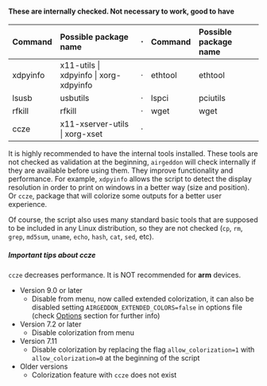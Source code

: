 #### These are internally checked. Not necessary to work, good to have

 Command     | Possible package name                  | &#8901; | Command     | Possible package name           
:------------|:---------------------------------------|:-------:|:------------|:--------------------------------
 xdpyinfo    | x11-utils \| xdpyinfo \| xorg-xdpyinfo | &#8901; | ethtool     | ethtool                         
 lsusb       | usbutils                               | &#8901; | lspci       | pciutils                        
 rfkill      | rfkill                                 | &#8901; | wget        | wget                            
 ccze        | x11-xserver-utils \| xorg-xset         | &#8901; |             |                                 

It is highly recommended to have the internal tools installed. These tools are not checked as validation at the  beginning, `airgeddon` will check internally if they are available before using them. They improve functionality and performance. For example, `xdpyinfo` allows the script to detect the display resolution in order to print on windows in a better way (size and position). Or `ccze`, package that will colorize some outputs for a better user experience.

Of course, the script also uses many standard basic tools that are supposed to be included in any Linux distribution, so they are not checked (`cp`, `rm`, `grep`, `md5sum`, `uname`, `echo`, `hash`, `cat`, `sed`, etc).

##### Important tips about ccze

`ccze` decreases performance. It is NOT recommended for **arm** devices.
  * Version 9.0 or later
    * Disable from menu, now called extended colorization, it can also be disabled setting `AIRGEDDON_EXTENDED_COLORS=false` in options file (check [Options] section for further info)
  * Version 7.2 or later
    * Disable colorization from menu
  * Version 7.11
    * Disable colorization by replacing the flag `allow_colorization=1` with `allow_colorization=0` at the beginning of the script
  * Older versions
    * Colorization feature with `ccze` does not exist

[Options]: https://github.com/v1s1t0r1sh3r3/airgeddon/wiki/Options